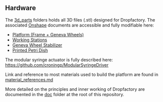 ## Hardware

The [3d_parts](3d_parts) folders holds all 3D files (.stl) designed for Dropfactory. The associated [Onshape](https://www.onshape.com/) documents are accessible and fully modifiable here:

- [Platform (Frame + Geneva Wheels)](https://cad.onshape.com/documents/3aeb7616c1e547bfaae38ba3/w/426b95792e7c48a8b6dd7727/e/af7f485263ee4608affce6e3)
- [Working Stations](https://cad.onshape.com/documents/62d832e8b2dc4f2c03b85d68/w/e45d0051d41b139c7004414d/e/f1aad30ed184d979bb4387d0)
- [Geneva Wheel Stabilizer](https://cad.onshape.com/documents/5789121ee4b07256e8184139/w/a0a9bcb1b97b6c43ac68f81e/e/801990910dc3689559c2009a)
- [Printed Petri Dish](https://cad.onshape.com/documents/d83d667301ed3d6595883287/w/9d1d15f4472cf6b16456272f/e/9b20458d466fec9b558cf9b9)

The modular syringe actuator is fully described here: https://github.com/croningp/ModularSyringeDriver

Link and reference to most materials used to build the platform are found in [material_references.md](material_references.md)

More detailed on the principles and inner working of Dropfactory are documented in the [doc](../doc) folder at the root of this repository.

